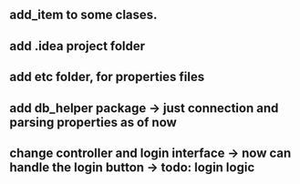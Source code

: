 ## add_item to some clases. 

## add .idea project folder

## add etc folder, for properties files

## add db_helper package -> just connection and parsing properties as of now

## change controller and login interface -> now can handle the login button -> todo: login logic

